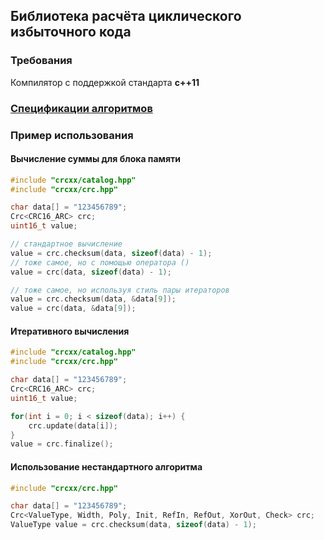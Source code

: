 ## Библиотека расчёта циклического избыточного кода

### Требования
Компилятор с поддержкой стандарта **c++11**

### [Спецификации алгоритмов](./CATALOG.md)

### Пример использования
#### Вычисление суммы для блока памяти
```cpp
#include "crcxx/catalog.hpp"
#include "crcxx/crc.hpp"

char data[] = "123456789";
Crc<CRC16_ARC> crc;
uint16_t value;

// стандартное вычисление
value = crc.checksum(data, sizeof(data) - 1);
// тоже самое, но с помощью оператора ()
value = crc(data, sizeof(data) - 1);

// тоже самое, но используя стиль пары итераторов
value = crc.checksum(data, &data[9]);
value = crc(data, &data[9]);
```

#### Итеративного вычисления
```cpp
#include "crcxx/catalog.hpp"
#include "crcxx/crc.hpp"

char data[] = "123456789";
Crc<CRC16_ARC> crc;
uint16_t value;

for(int i = 0; i < sizeof(data); i++) {
    crc.update(data[i]);
}
value = crc.finalize();
```

#### Использование нестандартного алгоритма
```c
#include "crcxx/crc.hpp"

char data[] = "123456789";
Crc<ValueType, Width, Poly, Init, RefIn, RefOut, XorOut, Check> crc;
ValueType value = crc.checksum(data, sizeof(data) - 1);
```
